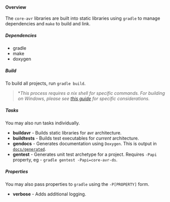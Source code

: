 #### Overview

The `core-avr` libraries are built into static libraries using `gradle` to manage dependencies and `make` to build and link.

##### Dependencies

* gradle
* make
* doxygen

##### Build

To build all projects, run `gradle build`.

>**This process requires a *nix shell for specific commands. For building on Windows, please see [this guide](build-process.windows.md) for specific considerations.**

##### Tasks

You may also run tasks individually.

* **buildavr** - Builds static libraries for avr architecture.
* **buildtests** - Builds test executables for _current_ architecture.
* **gendocs** - Generates documentation using `Doxygen`. This is output in [`docs/generated`](../generates/index.html).
* **gentest** - Generates unit test archetype for a project. Requires `-Papi` property, eg - `gradle gentest -Papi=core-avr-ds`.


##### Properties

You may also pass properties to `gradle` using the `-P[PROPERTY]` form.

* **verbose** - Adds additional logging.